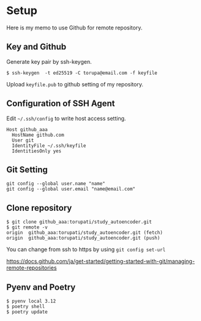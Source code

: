 # Setup

Here is my memo to use Github for remote repository.

## Key and Github

Generate key pair by ssh-keygen.

```
$ ssh-keygen  -t ed25519 -C torupa@email.com -f keyfile
```

Upload ```keyfile.pub``` to github setting of my repository.


## Configuration of SSH Agent

Edit ```~/.ssh/config``` to write host access setting.

```
Host github_aaa
  HostName github.com
  User git
  IdentityFile ~/.ssh/keyfile
  IdentitiesOnly yes
```

## Git Setting

```
git config --global user.name "name"
git config --global user.email "name@email.com"
```

## Clone repository

```
$ git clone github_aaa:torupati/study_autoencoder.git
$ git remote -v
origin  github_aaa:torupati/study_autoencoder.git (fetch)
origin  github_aaa:torupati/study_autoencoder.git (push)
```

You can change from ssh to https by using ```git config set-url```

https://docs.github.com/ja/get-started/getting-started-with-git/managing-remote-repositories

## Pyenv and Poetry

```
$ pyenv local 3.12
$ poetry shell
$ poetry update
```